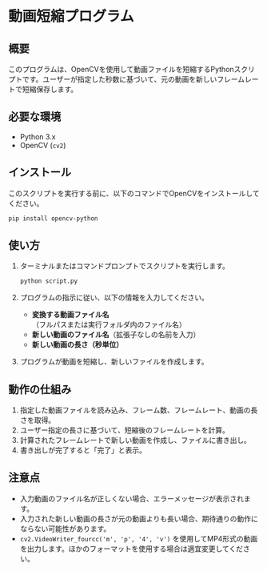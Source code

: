 # 動画短縮プログラム

## 概要

このプログラムは、OpenCVを使用して動画ファイルを短縮するPythonスクリプトです。ユーザーが指定した秒数に基づいて、元の動画を新しいフレームレートで短縮保存します。

## 必要な環境

- Python 3.x
- OpenCV (`cv2`)

## インストール

このスクリプトを実行する前に、以下のコマンドでOpenCVをインストールしてください。

```bash
pip install opencv-python
```

## 使い方

1. ターミナルまたはコマンドプロンプトでスクリプトを実行します。

   ```bash
   python script.py
   ```

2. プログラムの指示に従い、以下の情報を入力してください。

   - **変換する動画ファイル名**（フルパスまたは実行フォルダ内のファイル名）
   - **新しい動画のファイル名**（拡張子なしの名前を入力）
   - **新しい動画の長さ（秒単位）**

3. プログラムが動画を短縮し、新しいファイルを作成します。

## 動作の仕組み

1. 指定した動画ファイルを読み込み、フレーム数、フレームレート、動画の長さを取得。
2. ユーザー指定の長さに基づいて、短縮後のフレームレートを計算。
3. 計算されたフレームレートで新しい動画を作成し、ファイルに書き出し。
4. 書き出しが完了すると「完了」と表示。

## 注意点

- 入力動画のファイル名が正しくない場合、エラーメッセージが表示されます。
- 入力された新しい動画の長さが元の動画よりも長い場合、期待通りの動作にならない可能性があります。
- `cv2.VideoWriter_fourcc('m', 'p', '4', 'v')` を使用してMP4形式の動画を出力します。ほかのフォーマットを使用する場合は適宜変更してください。

